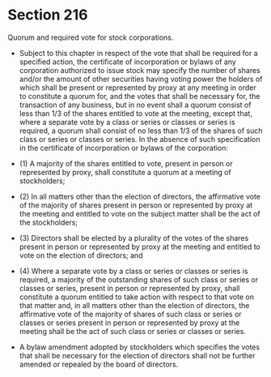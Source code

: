 # Section 216

Quorum and required vote for stock corporations.

- Subject to this chapter in respect of the vote that shall be required for a specified action, the certificate of incorporation or bylaws of any corporation authorized to issue stock may specify the number of shares and/or the amount of other securities having voting power the holders of which shall be present or represented by proxy at any meeting in order to constitute a quorum for, and the votes that shall be necessary for, the transaction of any business, but in no event shall a quorum consist of less than 1/3 of the shares entitled to vote at the meeting, except that, where a separate vote by a class or series or classes or series is required, a quorum shall consist of no less than 1/3 of the shares of such class or series or classes or series. In the absence of such specification in the certificate of incorporation or bylaws of the corporation:

- (1) A majority of the shares entitled to vote, present in person or represented by proxy, shall constitute a quorum at a meeting of stockholders;

- (2) In all matters other than the election of directors, the affirmative vote of the majority of shares present in person or represented by proxy at the meeting and entitled to vote on the subject matter shall be the act of the stockholders;

- (3) Directors shall be elected by a plurality of the votes of the shares present in person or represented by proxy at the meeting and entitled to vote on the election of directors; and

- (4) Where a separate vote by a class or series or classes or series is required, a majority of the outstanding shares of such class or series or classes or series, present in person or represented by proxy, shall constitute a quorum entitled to take action with respect to that vote on that matter and, in all matters other than the election of directors, the affirmative vote of the majority of shares of such class or series or classes or series present in person or represented by proxy at the meeting shall be the act of such class or series or classes or series.

- A bylaw amendment adopted by stockholders which specifies the votes that shall be necessary for the election of directors shall not be further amended or repealed by the board of directors.